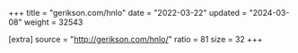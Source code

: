 +++
title = "gerikson.com/hnlo"
date = "2022-03-22"
updated = "2024-03-08"
weight = 32543

[extra]
source = "http://gerikson.com/hnlo/"
ratio = 81
size = 32
+++
